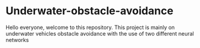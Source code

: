 # Underwater-obstacle-avoidance

Hello everyone, welcome to this repository. This project is mainly on underwater vehicles obstacle avoidance with the use of two different neural networks
